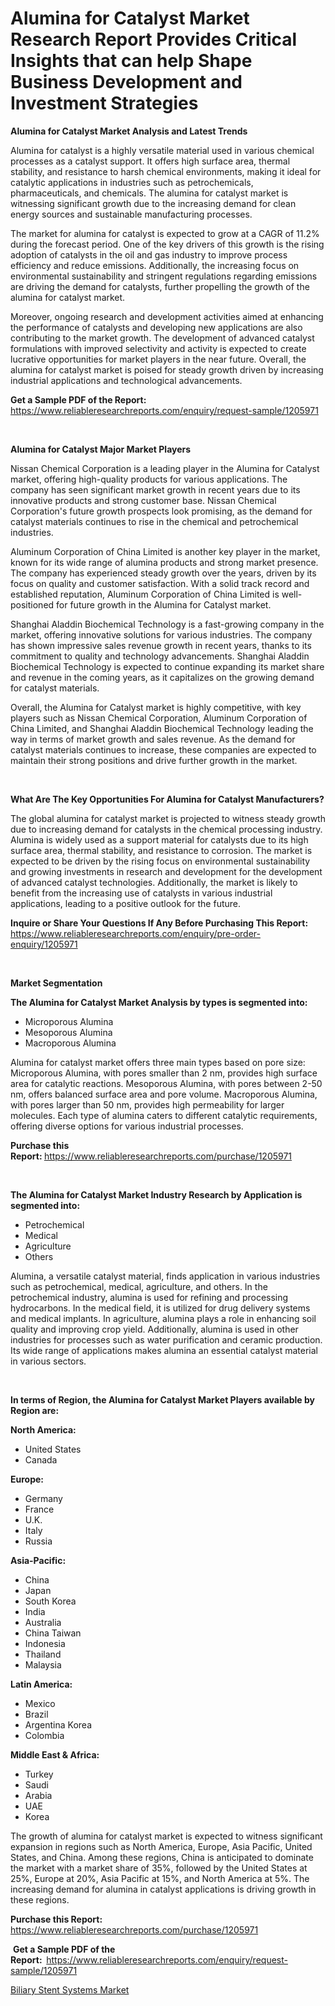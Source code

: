 <p><h1>Alumina for Catalyst Market Research Report Provides Critical Insights that can help Shape Business Development and Investment Strategies</h1></p><p><strong>Alumina for Catalyst Market Analysis and Latest Trends</strong></p>
<p><p>Alumina for catalyst is a highly versatile material used in various chemical processes as a catalyst support. It offers high surface area, thermal stability, and resistance to harsh chemical environments, making it ideal for catalytic applications in industries such as petrochemicals, pharmaceuticals, and chemicals. The alumina for catalyst market is witnessing significant growth due to the increasing demand for clean energy sources and sustainable manufacturing processes.</p><p>The market for alumina for catalyst is expected to grow at a CAGR of 11.2% during the forecast period. One of the key drivers of this growth is the rising adoption of catalysts in the oil and gas industry to improve process efficiency and reduce emissions. Additionally, the increasing focus on environmental sustainability and stringent regulations regarding emissions are driving the demand for catalysts, further propelling the growth of the alumina for catalyst market.</p><p>Moreover, ongoing research and development activities aimed at enhancing the performance of catalysts and developing new applications are also contributing to the market growth. The development of advanced catalyst formulations with improved selectivity and activity is expected to create lucrative opportunities for market players in the near future. Overall, the alumina for catalyst market is poised for steady growth driven by increasing industrial applications and technological advancements.</p></p>
<p><strong>Get a Sample PDF of the Report:&nbsp;</strong> <a href="https://www.reliableresearchreports.com/enquiry/request-sample/1205971">https://www.reliableresearchreports.com/enquiry/request-sample/1205971</a></p>
<p>&nbsp;</p>
<p><strong>Alumina for Catalyst Major Market Players</strong></p>
<p><p>Nissan Chemical Corporation is a leading player in the Alumina for Catalyst market, offering high-quality products for various applications. The company has seen significant market growth in recent years due to its innovative products and strong customer base. Nissan Chemical Corporation's future growth prospects look promising, as the demand for catalyst materials continues to rise in the chemical and petrochemical industries.</p><p>Aluminum Corporation of China Limited is another key player in the market, known for its wide range of alumina products and strong market presence. The company has experienced steady growth over the years, driven by its focus on quality and customer satisfaction. With a solid track record and established reputation, Aluminum Corporation of China Limited is well-positioned for future growth in the Alumina for Catalyst market.</p><p>Shanghai Aladdin Biochemical Technology is a fast-growing company in the market, offering innovative solutions for various industries. The company has shown impressive sales revenue growth in recent years, thanks to its commitment to quality and technology advancements. Shanghai Aladdin Biochemical Technology is expected to continue expanding its market share and revenue in the coming years, as it capitalizes on the growing demand for catalyst materials.</p><p>Overall, the Alumina for Catalyst market is highly competitive, with key players such as Nissan Chemical Corporation, Aluminum Corporation of China Limited, and Shanghai Aladdin Biochemical Technology leading the way in terms of market growth and sales revenue. As the demand for catalyst materials continues to increase, these companies are expected to maintain their strong positions and drive further growth in the market.</p></p>
<p>&nbsp;</p>
<p><strong>What Are The Key Opportunities For Alumina for Catalyst Manufacturers?</strong></p>
<p><p>The global alumina for catalyst market is projected to witness steady growth due to increasing demand for catalysts in the chemical processing industry. Alumina is widely used as a support material for catalysts due to its high surface area, thermal stability, and resistance to corrosion. The market is expected to be driven by the rising focus on environmental sustainability and growing investments in research and development for the development of advanced catalyst technologies. Additionally, the market is likely to benefit from the increasing use of catalysts in various industrial applications, leading to a positive outlook for the future.</p></p>
<p><strong>Inquire or Share Your Questions If Any Before Purchasing This Report:</strong> <a href="https://www.reliableresearchreports.com/enquiry/pre-order-enquiry/1205971">https://www.reliableresearchreports.com/enquiry/pre-order-enquiry/1205971</a></p>
<p>&nbsp;</p>
<p><strong>Market Segmentation</strong></p>
<p><strong>The Alumina for Catalyst Market Analysis by types is segmented into:</strong></p>
<p><ul><li>Microporous Alumina</li><li>Mesoporous Alumina</li><li>Macroporous Alumina</li></ul></p>
<p><p>Alumina for catalyst market offers three main types based on pore size: Microporous Alumina, with pores smaller than 2 nm, provides high surface area for catalytic reactions. Mesoporous Alumina, with pores between 2-50 nm, offers balanced surface area and pore volume. Macroporous Alumina, with pores larger than 50 nm, provides high permeability for larger molecules. Each type of alumina caters to different catalytic requirements, offering diverse options for various industrial processes.</p></p>
<p><strong>Purchase this Report:&nbsp;</strong><a href="https://www.reliableresearchreports.com/purchase/1205971">https://www.reliableresearchreports.com/purchase/1205971</a></p>
<p>&nbsp;</p>
<p><strong>The Alumina for Catalyst Market Industry Research by Application is segmented into:</strong></p>
<p><ul><li>Petrochemical</li><li>Medical</li><li>Agriculture</li><li>Others</li></ul></p>
<p><p>Alumina, a versatile catalyst material, finds application in various industries such as petrochemical, medical, agriculture, and others. In the petrochemical industry, alumina is used for refining and processing hydrocarbons. In the medical field, it is utilized for drug delivery systems and medical implants. In agriculture, alumina plays a role in enhancing soil quality and improving crop yield. Additionally, alumina is used in other industries for processes such as water purification and ceramic production. Its wide range of applications makes alumina an essential catalyst material in various sectors.</p></p>
<p>&nbsp;</p>
<p><strong>In terms of Region, the Alumina for Catalyst Market Players available by Region are:</strong></p>
<p>
    <p> <strong> North America: </strong>
        <ul>
            <li>United States</li>
            <li>Canada</li>
        </ul>
        </p> 
    <p> <strong> Europe: </strong>
        <ul>
            <li>Germany</li>
            <li>France</li>
            <li>U.K.</li>
            <li>Italy</li>
            <li>Russia</li>
        </ul>
        </p> 
    <p> <strong> Asia-Pacific: </strong>
        <ul>
            <li>China</li>
            <li>Japan</li>
            <li>South Korea</li>
            <li>India</li>
            <li>Australia</li>
            <li>China Taiwan</li>
            <li>Indonesia</li>
            <li>Thailand</li>
            <li>Malaysia</li>
        </ul>
        </p> 
    <p> <strong> Latin America: </strong>
        <ul>
            <li>Mexico</li>
            <li>Brazil</li>
            <li>Argentina Korea</li>
            <li>Colombia</li>
        </ul>
        </p> 
    <p> <strong> Middle East & Africa: </strong>
        <ul>
            <li>Turkey</li>
            <li>Saudi</li>
            <li>Arabia</li>
            <li>UAE</li>
            <li>Korea</li>
        </ul>
    </p>
    </p>
<p><p>The growth of alumina for catalyst market is expected to witness significant expansion in regions such as North America, Europe, Asia Pacific, United States, and China. Among these regions, China is anticipated to dominate the market with a market share of 35%, followed by the United States at 25%, Europe at 20%, Asia Pacific at 15%, and North America at 5%. The increasing demand for alumina in catalyst applications is driving growth in these regions.</p></p>
<p><strong>Purchase this Report: </strong><a href="https://www.reliableresearchreports.com/purchase/1205971">https://www.reliableresearchreports.com/purchase/1205971</a></p>
<p>&nbsp;<strong>Get a Sample PDF of the Report:&nbsp;&nbsp;</strong><a href="https://www.reliableresearchreports.com/enquiry/request-sample/1205971">https://www.reliableresearchreports.com/enquiry/request-sample/1205971</a></p>
<p><strong></strong></p>
<p><p><a href="https://sulfuric-clavicle-d39.notion.site/Biliary-Stent-Systems-Market-Challenges-Opportunities-and-Growth-Drivers-and-Major-Market-Players-91315be9497244deaf376897b9b91695">Biliary Stent Systems Market</a></p></p>